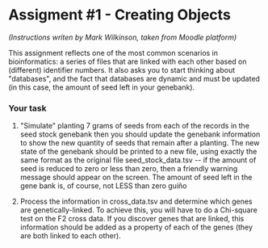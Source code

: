 # Assigment #1 - Creating Objects 
_(Instructions writen by Mark Wilkinson, taken from Moodle platform)_

This assignment reflects one of the most common scenarios in bioinformatics: a series of files that are linked with each other based on (different) identifier numbers. It also asks you to start thinking about "databases", and the fact that databases are dynamic and must be updated (in this case, the amount of seed left in your genebank).

### Your task
1) "Simulate" planting 7 grams of seeds from each of the records in the seed stock genebank then you should update the genebank information to show the new quantity of seeds that remain after a planting. The new state of the genebank
should be printed to a new file, using exactly the same format as the original file seed_stock_data.tsv
-- if the amount of seed is reduced to zero or less than zero, then
a friendly warning message should appear on the screen. The amount
of seed left in the gene bank is, of course, not LESS than zero guiño

2) Process the information in cross_data.tsv and determine which genes are genetically-linked. To achieve this, you will have to do a Chi-square test on the F2 cross data. If you discover genes that are linked, this information should be added as a property of each of the genes (they are both linked to each other).

